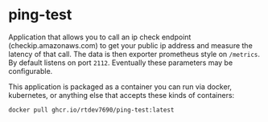 # ping-test

Application that allows you to call an ip check endpoint (checkip.amazonaws.com) to get your public ip address and measure the latency of that call.
The data is then exporter prometheus style on `/metrics`. By default listens on port `2112`. Eventually these parameters may be configurable.

This application is packaged as a container you can run via docker, kubernetes, or anything else that accepts these kinds of containers:

`docker pull ghcr.io/rtdev7690/ping-test:latest`